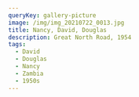 ```yaml
---
queryKey: gallery-picture
image: /img/img_20210722_0013.jpg
title: Nancy, David, Douglas
description: Great North Road, 1954
tags:
  - David
  - Douglas
  - Nancy
  - Zambia
  - 1950s
---
```

